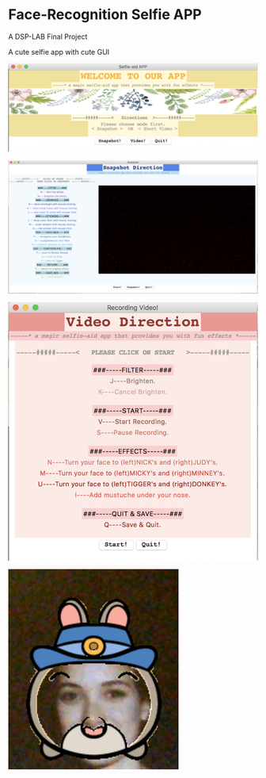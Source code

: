 # Face-Recognition Selfie APP
A DSP-LAB Final Project

A cute selfie app with cute GUI

![first](src/demo/demo-header.png "APP GUI")

![image](src/demo/demo-image.png "APP GUI -- Image Part")

![video](src/demo/demo-video.png "APP GUI -- Video Part")

![result](src/demo/demo-face-re.png "APP GUI -- face recognition result")
